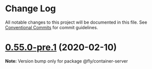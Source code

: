 # Change Log

All notable changes to this project will be documented in this file.
See [Conventional Commits](https://conventionalcommits.org) for commit guidelines.

# [0.55.0-pre.1](https://github.com/superfly/fly/compare/v0.55.0-pre.0...v0.55.0-pre.1) (2020-02-10)

**Note:** Version bump only for package @fly/container-server
